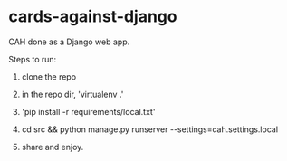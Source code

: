 cards-against-django
====================

CAH done as a Django web app.

Steps to run:

1. clone the repo

2. in the repo dir, 'virtualenv .'

3. 'pip install -r requirements/local.txt'

4. cd src && python manage.py runserver --settings=cah.settings.local

5. share and enjoy.